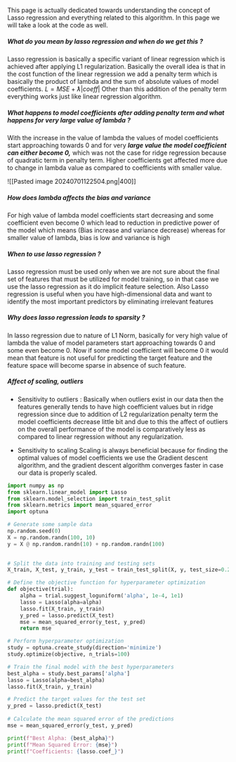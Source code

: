 This page is actually dedicated towards understanding the concept of Lasso regression and everything related to this algorithm. In this page we will take a look at the code as well.

##### What do you mean by lasso regression and when do we get this ? 

Lasso regression is basically a specific variant of linear regression which is achieved after applying L1 regularization. Basically the overall idea is that in the cost function of the linear regression we add a penalty term which is basically the product of lambda and the sum of absolute values of model coefficients. $L = MSE + ƛ|coeff|$ Other than this addition of the penalty term everything works just like linear regression algorithm.

##### What happens to model coefficients after adding penalty term and what happens for very large value of lambda ? 

With the increase in the value of lambda the values of model coefficients start approaching towards 0 and for very _**large value the model coefficient can either become 0,**_ which was not the case for ridge regression because of quadratic term in penalty term. Higher coefficients get affected more due to change in lambda value as compared to coefficients with smaller value.

![[Pasted image 20240701122504.png|400]]

##### How does lambda affects the bias and variance 

For high value of lambda model coefficients start decreasing and some coefficient even become 0 which lead to reduction in predictive power of the model which means (Bias increase and variance decrease) whereas for smaller value of lambda, bias is low and variance is high

##### When to use lasso regression ? 

Lasso regression must be used only when we are not sure about the final set of features that must be utilized for model training, so in that case we use the lasso regression as it do implicit feature selection. Also Lasso regression is useful when you have high-dimensional data and want to identify the most important predictors by eliminating irrelevant features

##### Why does lasso regression leads to sparsity ? 

In lasso regression due to nature of L1 Norm, basically for very high value of lambda the value of model parameters start approaching towards 0 and some even become 0. Now if some model coefficient will become 0 it would mean that feature is not useful for predicting the target feature and the feature space will become sparse in absence of such feature.


##### Affect of scaling, outliers 

- Sensitivity to outliers : Basically when outliers exist in our data then the features generally tends to have high coefficient values but in ridge regression since due to addition of L2 regularization penalty term the model coefficients decrease little bit and due to this the affect of outliers on the overall performance of the model is comparatively less as compared to linear regression without any regularization.

- Sensitivity to scaling Scaling is always beneficial because for finding the optimal values of model coefficients we use the Gradient descent algorithm, and the gradient descent algorithm converges faster in case our data is properly scaled.



```python
import numpy as np
from sklearn.linear_model import Lasso
from sklearn.model_selection import train_test_split
from sklearn.metrics import mean_squared_error
import optuna

# Generate some sample data
np.random.seed(0)
X = np.random.randn(100, 10)
y = X @ np.random.randn(10) + np.random.randn(100)
  

# Split the data into training and testing sets
X_train, X_test, y_train, y_test = train_test_split(X, y, test_size=0.2, random_state=0)

# Define the objective function for hyperparameter optimization
def objective(trial):
    alpha = trial.suggest_loguniform('alpha', 1e-4, 1e1)
    lasso = Lasso(alpha=alpha)
    lasso.fit(X_train, y_train)
    y_pred = lasso.predict(X_test)
    mse = mean_squared_error(y_test, y_pred)
    return mse

# Perform hyperparameter optimization
study = optuna.create_study(direction='minimize')
study.optimize(objective, n_trials=100)

# Train the final model with the best hyperparameters
best_alpha = study.best_params['alpha']
lasso = Lasso(alpha=best_alpha)
lasso.fit(X_train, y_train)

# Predict the target values for the test set
y_pred = lasso.predict(X_test)
  
# Calculate the mean squared error of the predictions
mse = mean_squared_error(y_test, y_pred)

print(f"Best Alpha: {best_alpha}")
print(f"Mean Squared Error: {mse}")
print(f"Coefficients: {lasso.coef_}")
```
